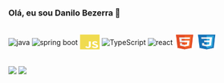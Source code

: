 ### Olá, eu sou Danilo Bezerra 👋

<!--<div>
  <a href="https://github.com/danilo-bezerra">
  <img height="180em" src="https://github-readme-stats.vercel.app/api?username=danilo-bezerra&show_icons=true&theme=dark&include_all_commits=true&count_private=true"/>
  <img height="180em" src="https://github-readme-stats.vercel.app/api/top-langs/?username=danilo-bezerra&layout=compact&langs_count=7&theme=dark"/>
</div>
  
 
-->
<div style="display: inline_block"><br>   
     <img  align="center" alt="java" height="30" width="40"src="https://cdn.jsdelivr.net/gh/devicons/devicon/icons/java/java-original.svg">  
     <img align="center" alt="spring boot" height="30" width="40" src="https://cdn.jsdelivr.net/gh/devicons/devicon/icons/spring/spring-original.svg" />
     <img align="center" alt="Js" height="30" width="40" src="https://raw.githubusercontent.com/devicons/devicon/master/icons/javascript/javascript-plain.svg">
    <img align="center" alt="TypeScript" height="30" width="40" src="https://cdn.jsdelivr.net/gh/devicons/devicon/icons/typescript/typescript-original.svg"> 
  <img align="center" alt="react" height="30" width="40"  src="https://cdn.jsdelivr.net/gh/devicons/devicon/icons/react/react-original.svg" />
   <img align="center" alt="HTML" height="30" width="40" src="https://raw.githubusercontent.com/devicons/devicon/master/icons/html5/html5-original.svg">
  <img align="center" alt="CSS" height="30" width="40" src="https://raw.githubusercontent.com/devicons/devicon/master/icons/css3/css3-original.svg">
 
</div>
  <br>
  <div style="margin-top: 16px"> 
  <a href="https://www.instagram.com/danilobezerra.io/" target="_blank"><img src="https://img.shields.io/badge/-Instagram-%23E4405F?style=for-the-badge&logo=instagram&logoColor=white" target="_blank"></a>
  <a href="https://www.linkedin.com/in/danilo-bezerra-da-silva-araujo/" target="_blank"><img src="https://img.shields.io/badge/-LinkedIn-%230077B5?style=for-the-badge&logo=linkedin&logoColor=white" target="_blank"></a> 
 

  
</div>
<!--
**danilo-bezerra/danilo-bezerra** is a ✨ _special_ ✨ repository because its `README.md` (this file) appears on your GitHub profile.

Here are some ideas to get you started:

- 🔭 I’m currently working on ...
- 🌱 I’m currently learning ...
- 👯 I’m looking to collaborate on ...
- 🤔 I’m looking for help with ...
- 💬 Ask me about ...
- 📫 How to reach me: ...
- 😄 Pronouns: ...
- ⚡ Fun fact: ...
-->
